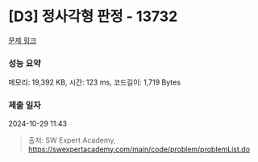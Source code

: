 # [D3] 정사각형 판정 - 13732 

[문제 링크](https://swexpertacademy.com/main/code/problem/problemDetail.do?contestProbId=AX8BAN1qTwoDFARO) 

### 성능 요약

메모리: 19,392 KB, 시간: 123 ms, 코드길이: 1,719 Bytes

### 제출 일자

2024-10-29 11:43



> 출처: SW Expert Academy, https://swexpertacademy.com/main/code/problem/problemList.do